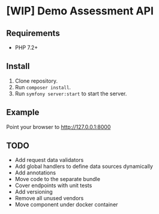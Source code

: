 [WIP] Demo Assessment API
==============

## Requirements
- PHP 7.2+

## Install
1. Clone repository.
2. Run `composer install`.
3. Run `symfony server:start` to start the server.

## Example
Point your browser to http://127.0.0.1:8000

## TODO

- Add request data validators
- Add global handlers to define data sources dynamically
- Add annotations
- Move code to the separate bundle
- Cover endpoints with unit tests
- Add versioning
- Remove all unused vendors
- Move component under docker container